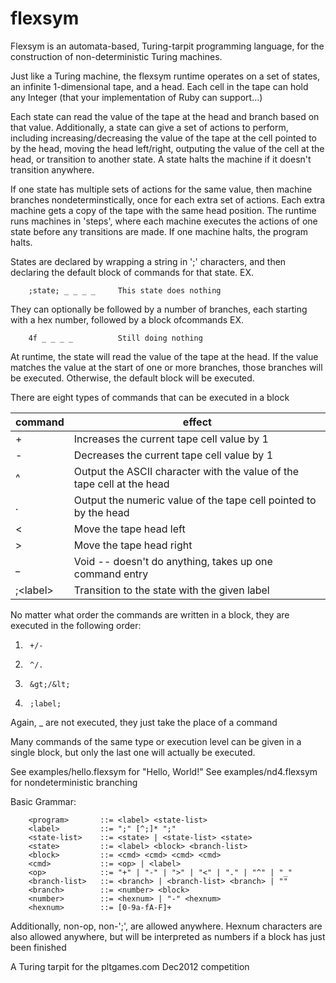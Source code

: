 flexsym
=======

Flexsym is an automata-based, Turing-tarpit programming language, 
for the construction of non-deterministic Turing machines.

Just like a Turing machine, the flexsym runtime operates on a set of states, an infinite 1-dimensional tape,
and a head.  Each cell in the tape can hold any Integer (that your implementation of Ruby can support...)

Each state can read the value of the tape at the head and branch based on that value.
Additionally, a state can give a set of actions to perform, including increasing/decreasing the value of the
tape at the cell pointed to by the head, moving the head left/right, outputing the value of the cell at the head,
or transition to another state. A state halts the machine if it doesn't transition anywhere. 

If one state has multiple sets of actions for the same value, then machine
branches nondeterminstically, once for each extra set of actions.  Each extra machine gets a copy of the tape
with the same head position. The runtime runs machines in 'steps', where each machine executes the actions
of one state before any transitions are made.  If one machine halts, the program halts.

States are declared by wrapping a string in ';' characters,
and then declaring the default block of commands for that state.
EX.
```
    ;state; _ _ _ _     This state does nothing
```
They can optionally be followed by a number of branches, each starting with a hex number, 
followed by a block ofcommands
EX.
```
    4f _ _ _ _          Still doing nothing
```

At runtime, the state will read the value of the tape at the head.
If the value matches the value at the start of one or more branches, those branches will be executed.
Otherwise, the default block will be executed.

There are eight types of commands that can be executed in a block
<table>
    <thead><tr>
        <th>command</th>
        <th>effect</th>
    </tr></thead>
    <tbody>
        <tr>
            <td>+</td>
            <td>Increases the current tape cell value by 1</td>
        </tr>
        <tr>
            <td>-</td>
            <td>Decreases the current tape cell value by 1</td>
        </tr>
        <tr>
            <td>^</td>
            <td>Output the ASCII character with the value of the tape cell at the head</td>
        </tr>
        <tr>
            <td>.</td>
            <td>Output the numeric value of the tape cell pointed to by the head</td>
        </tr>
        <tr>
            <td>&lt;</td>
            <td>Move the tape head left</td>
        </tr>
        <tr>
            <td>&gt;</td>
            <td>Move the tape head right</td>
        </tr>
        <tr>
            <td>_</td>
            <td>Void -- doesn't do anything, takes up one command entry</td>
        </tr>
        <tr>
            <td>;&lt;label&gt;</td>
            <td>Transition to the state with the given label</td>
        </tr>
    <tbody>
</table>

No matter what order the commands are written in a block, they are executed in the following order:


1.      +/-

2.      ^/.

3.      &gt;/&lt;

4.      ;label;

Again, _ are not executed, they just take the place of a command

Many commands of the same type or execution level can be given in a single block, but only the last one
will actually be executed.

See examples/hello.flexsym for "Hello, World!"
See examples/nd4.flexsym for nondeterministic branching

Basic Grammar:
```
    <program>       ::= <label> <state-list>
    <label>         ::= ";" [^;]* ";"
    <state-list>    ::= <state> | <state-list> <state>
    <state>         ::= <label> <block> <branch-list>
    <block>         ::= <cmd> <cmd> <cmd> <cmd>
    <cmd>           ::= <op> | <label>
    <op>            ::= "+" | "-" | ">" | "<" | "." | "^" | "_"
    <branch-list>   ::= <branch> | <branch-list> <branch> | ""
    <branch>        ::= <number> <block>
    <number>        ::= <hexnum> | "-" <hexnum>
    <hexnum>        ::= [0-9a-fA-F]+
```
Additionally, non-op, non-';', are allowed anywhere.
Hexnum characters are also allowed anywhere, but will be interpreted as numbers if a block has just been finished

A Turing tarpit for the pltgames.com Dec2012 competition
